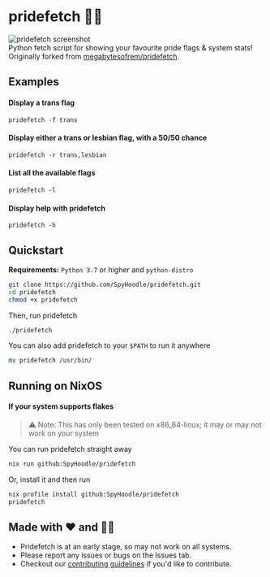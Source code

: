 # pridefetch 🏳️‍⚧️

![pridefetch screenshot](https://file.coffee/u/J0dk4lIjU5Wmdu.png)<br>
Python fetch script for showing your favourite pride flags & system stats!<br>
Originally forked from [megabytesofrem/pridefetch](https://github.com/megabytesofrem/pridefetch).<br>

## Examples

#### Display a trans flag

`pridefetch -f trans`

#### Display either a trans or lesbian flag, with a 50/50 chance

`pridefetch -r trans,lesbian`

#### List all the available flags

`pridefetch -l`

#### Display help with pridefetch

`pridefetch -h`

## Quickstart

**Requirements:** `Python 3.7` or higher and `python-distro`
```bash
git clone https://github.com/SpyHoodle/pridefetch.git
cd pridefetch
chmod +x pridefetch
```

Then, run pridefetch

```bash
./pridefetch
```

You can also add pridefetch to your `$PATH` to run it anywhere<br>

```bash
mv pridefetch /usr/bin/
```

## Running on NixOS
#### If your system supports flakes
> ⚠ Note: This has only been tested on x86_64-linux; it may or may not work on your system

You can run pridefetch straight away

```bash
nix run github:SpyHoodle/pridefetch
```

Or, install it and then run

```bash
nix profile install github:SpyHoodle/pridefetch
pridefetch
```

## Made with ❤️ and 🏳️‍⚧️
 - Pridefetch is at an early stage, so may not work on all systems. 
 - Please report any issues or bugs on the Issues tab.
 - Checkout our [contributing guidelines](https://github.com/SpyHoodle/pridefetch/blob/master/CONTRIBUTING.md) if you'd like to contribute.